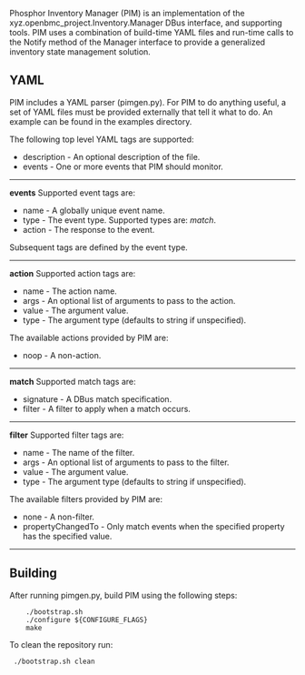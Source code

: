 Phosphor Inventory Manager (PIM) is an implementation of the
xyz.openbmc_project.Inventory.Manager DBus interface, and supporting tools.
PIM uses a combination of build-time YAML files and run-time calls to the
Notify method of the Manager interface to provide a generalized inventory
state management solution.

## YAML
PIM includes a YAML parser (pimgen.py).  For PIM to do anything useful, a
set of YAML files must be provided externally that tell it what to do.
An example can be found in the examples directory.

The following top level YAML tags are supported:

* description - An optional description of the file.
* events - One or more events that PIM should monitor.

----
**events**
Supported event tags are:

* name - A globally unique event name.
* type - The event type.  Supported types are: *match*.
* action - The response to the event.

Subsequent tags are defined by the event type.

----
**action**
Supported action tags are:

* name - The action name.
* args - An optional list of arguments to pass to the action.
* value - The argument value.
* type - The argument type (defaults to string if unspecified).

The available actions provided by PIM are:

* noop - A non-action.

----
**match**
Supported match tags are:

* signature - A DBus match specification.
* filter - A filter to apply when a match occurs.

----
**filter**
Supported filter tags are:

* name - The name of the filter.
* args - An optional list of arguments to pass to the filter.
* value - The argument value.
* type - The argument type (defaults to string if unspecified).

The available filters provided by PIM are:

* none - A non-filter.
* propertyChangedTo - Only match events when the specified property has
the specified value.

----

## Building
After running pimgen.py, build PIM using the following steps:

```
    ./bootstrap.sh
    ./configure ${CONFIGURE_FLAGS}
    make
```

To clean the repository run:

```
 ./bootstrap.sh clean
```
